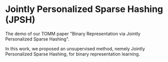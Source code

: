 # Jointly Personalized Sparse Hashing (JPSH)
The demo of our TOMM paper "Binary Representation via Jointly Personalized Sparse Hashing".

In this work, we proposed an unsupervised method, nemely Jointly Personalized Sparse Hashing, for binary representation learning. 

